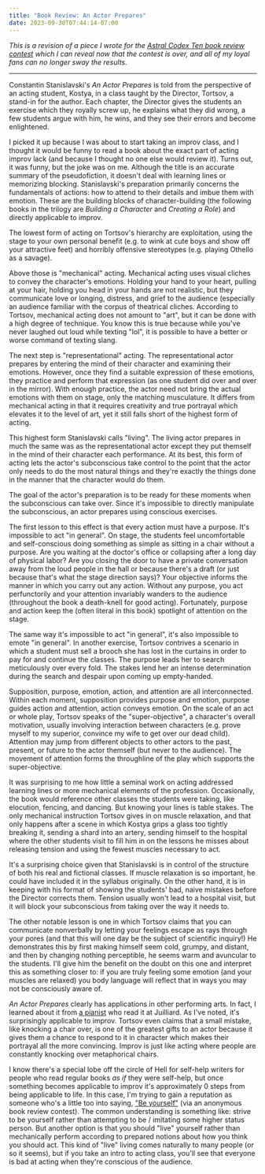 ```yaml
---
title: "Book Review: An Actor Prepares"
date: 2023-09-30T07:44:14-07:00
---
```


*This is a revision of a piece I wrote for the [Astral Codex Ten book review contest](https://www.astralcodexten.com/p/book-review-contest-2023-winners) which I can reveal now that the contest is over, and all of my loyal fans can no longer sway the results.*

---

Constantin Stanislavski's *An Actor Prepares* is told from the perspective of an acting student, Kostya, in a class taught by the Director, Tortsov, a stand-in for the author.
Each chapter, the Director gives the students an exercise which they royally screw up, he explains what they did wrong, a few students argue with him, he wins, and they see their errors and become enlightened.

I picked it up because I was about to start taking an improv class, and I thought it would be funny to read a book about the exact part of acting improv lack (and because I thought no one else would review it). Turns out, it was funny, but the joke was on me. Although the title is an accurate summary of the pseudofiction, it doesn't deal with learning lines or memorizing blocking. Stanislavski's preparation primarily concerns the fundamentals of actions: how to attend to their details and imbue them with emotion. These are the building blocks of character-building (the following books in the trilogy are *Building a Character* and *Creating a Role*) and directly applicable to improv.

The lowest form of acting on Tortsov's hierarchy are exploitation, using the stage to your own personal benefit (e.g. to wink at cute boys and show off your attractive feet) and horribly offensive stereotypes (e.g. playing Othello as a savage).

Above those is "mechanical" acting. Mechanical acting uses visual cliches to convey the character's emotions. Holding your hand to your heart, pulling at your hair, holding you head in your hands are not realistic, but they communicate love or longing, distress, and grief to the audience (especially an audience familiar with the corpus of theatrical cliches. According to Tortsov, mechanical acting does not amount to "art", but it can be done with a high degree of technique. You know this is true because while you've never laughed out loud while texting "lol", it is possible to have a better or worse command of texting slang.

The next step is "representational" acting. The representational actor prepares by entering the mind of their character and examining their emotions. However, once they find a suitable expression of these emotions, they practice and perform that expression (as one student did over and over in the mirror). With enough practice, the actor need not bring the actual emotions with them on stage, only the matching musculature. It differs from mechanical acting in that it requires creativity and true portrayal which elevates it to the level of art, yet it still falls short of the highest form of acting.

This highest form Stanislavski calls "living". The living actor prepares in much the same was as the representational actor except they put themself in the mind of their character each performance. At its best, this form of acting lets the actor's subconscious take control to the point that the actor only needs to do the most natural things and they're exactly the things done in the manner that the character would do them.

The goal of the actor's preparation is to be ready for these moments when the subconscious can take over. Since it's impossible to directly manipulate the subconscious, an actor prepares using conscious exercises.

The first lesson to this effect is that every action must have a purpose. It's impossible to act "in general". On stage, the students feel uncomfortable and self-conscious doing something as simple as sitting in a chair without a purpose. Are you waiting at the doctor's office or collapsing after a long day of physical labor? Are you closing the door to have a private conversation away from the loud people in the hall or because there's a draft (or just because that's what the stage direction says)? Your objective informs the manner in which you carry out any action. Without any purpose, you act perfunctorily and your attention invariably wanders to the audience (throughout the book a death-knell for good acting). Fortunately, purpose and action keep the (often literal in this book) spotlight of attention on the stage.

The same way it's impossible to act "in general", it's also impossible to emote "in general". In another exercise, Tortsov contrives a scenario in which a student must sell a brooch she has lost in the curtains in order to pay for and continue the classes. The purpose leads her to search meticulously over every fold. The stakes lend her an intense determination during the search and despair upon coming up empty-handed. 

Supposition, purpose, emotion, action, and attention are all interconnected. Within each moment, supposition provides purpose and emotion, purpose guides action and attention, action conveys emotion. On the scale of an act or whole play, Tortsov speaks of the "super-objective", a character's overall motivation, usually involving interaction between characters (e.g. prove myself to my superior, convince my wife to get over our dead child). Attention may jump from different objects to other actors to the past, present, or future to the actor themself (but never to the audience). The movement of attention forms the throughline of the play which supports the super-objective.

It was surprising to me how little a seminal work on acting addressed learning lines or more mechanical elements of the profession. Occasionally, the book would reference other classes the students were taking, like elocution, fencing, and dancing. But knowing your lines is table stakes. The only mechanical instruction Tortsov gives in on muscle relaxation, and that only happens after a scene in which Kostya grips a glass too tightly breaking it, sending a shard into an artery, sending himself to the hospital where the other students visit to fill him in on the lessons he misses about releasing tension and using the fewest muscles necessary to act.

It's a surprising choice given that Stanislavski is in control of the structure of both his real and fictional classes. If muscle relaxation is so important, he could have included it in the syllabus originally. On the other hand, it is in keeping with his format of showing the students' bad, naive mistakes before the Director corrects them. Tension usually won't lead to a hospital visit, but it will block your subconscious from taking over the way it needs to.

The other notable lesson is one in which Tortsov claims that you can communicate nonverbally by letting your feelings escape as rays through your pores (and that this will one day be the subject of scientific inquiry!) He demonstrates this by first making himself seem cold, grumpy, and distant, and then by changing nothing perceptible, he seems warm and avuncular to the students. I'll give him the benefit on the doubt on this one and interpret this as something closer to: if you are truly feeling some emotion (and your muscles are relaxed) you body language will reflect that in ways you may not be consciously aware of.

*An Actor Prepares* clearly has applications in other performing arts. In fact, I learned about it from [a pianist](https://youtu.be/6GwwZBYdZpE) who read it at Juilliard. As I've noted, it's surprisingly applicable to improv. Tortsov even claims that a small mistake, like knocking a chair over, is one of the greatest gifts to an actor because it gives them a chance to respond to it in character which makes their portrayal all the more convincing. Improv is just like acting where people are constantly knocking over metaphorical chairs.

I know there's a special lobe off the circle of Hell for self-help writers for people who read regular books *as if* they were self-help, but once something becomes applicable to improv it's approximately 0 steps from being applicable to life. In this case, I'm trying to gain a reputation as someone who's a little too into saying, ["Be yourself"](../cliche) (via an anonymous book review contest). The common understanding is something like: strive to be yourself rather than attempting to be / imitating some higher status person. But another option is that you should "live" yourself rather than mechanically perform according to prepared notions about how you think you should act. This kind of "live" living comes naturally to many people (or so it seems), but if you take an intro to acting class, you'll see that everyone is bad at acting when they're conscious of the audience.

